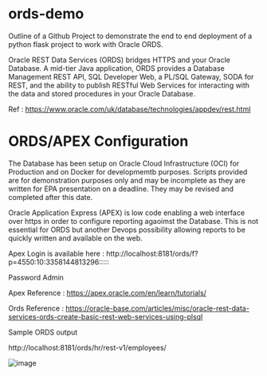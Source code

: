 # ords-demo

Outline of a Github Project to demonstrate the end to end deployment of a python flask project to work with Oracle ORDS. 

Oracle REST Data Services (ORDS) bridges HTTPS and your Oracle Database. A mid-tier Java application, ORDS provides a Database Management REST API, SQL Developer Web, a PL/SQL Gateway, SODA for REST, and the ability to publish RESTful Web Services for interacting with the data and stored procedures in your Oracle Database.

Ref : https://www.oracle.com/uk/database/technologies/appdev/rest.html

# ORDS/APEX Configuration

The Database has been setup on Oracle Cloud Infrastructure (OCI) for Production and on Docker for developmemtb purposes. Scripts provided are for demonstration purposes only and may be incomplete as they are written for EPA presentation on a deadline. They may be revised and completed after this date.

Oracle Application Express (APEX) is low code enabling a web interface over https in order to configure reporting agaoimst the Database. This is not essential for ORDS but another Devops possibility allowing reports to be quickly written and available on the web.

Apex Login is available here : http://localhost:8181/ords/f?p=4550:10:3358144813296:::::

Password Admin

Apex Reference : https://apex.oracle.com/en/learn/tutorials/

Ords Reference : https://oracle-base.com/articles/misc/oracle-rest-data-services-ords-create-basic-rest-web-services-using-plsql

Sample ORDS output

http://localhost:8181/ords/hr/rest-v1/employees/

![image](https://user-images.githubusercontent.com/71491954/155895602-1b262242-1252-4600-8255-1d980b3d4b02.png)
